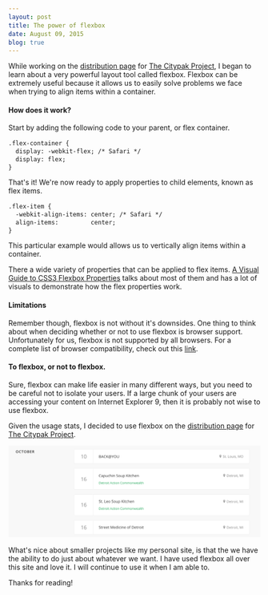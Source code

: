 ```yaml
---
layout: post
title: The power of flexbox
date: August 09, 2015
blog: true
---
```


While working on the [distribution page](http://citypak.org/distributions) for [The Citypak Project](http://citypak.org), I began to learn about a very powerful layout tool called flexbox. Flexbox can be extremely useful because it allows us to easily solve problems we face when trying to align items within a container.

#### How does it work?
Start by adding the following code to your parent, or flex container.

    .flex-container {
      display: -webkit-flex; /* Safari */
      display: flex;
    }

That's it! We're now ready to apply properties to child elements, known as flex items.


    .flex-item {
      -webkit-align-items: center; /* Safari */
      align-items:         center;
    }


This particular example would allows us to vertically align items within a container.

There a wide variety of properties that can be applied to flex items. [A Visual Guide to CSS3 Flexbox Properties](https://scotch.io/tutorials/a-visual-guide-to-css3-flexbox-properties) talks about most of them and has a lot of visuals to demonstrate how the flex properties work.

#### Limitations
Remember though, flexbox is not without it's downsides. One thing to think about when deciding whether or not to use flexbox is browser support. Unfortunately for us, flexbox is not supported by all browsers. For a complete list of browser compatibility, check out this [link](http://caniuse.com/#search=flexbox).

#### To flexbox, or not to flexbox.
Sure, flexbox can make life easier in many different ways, but you need to be careful not to isolate your users. If a large chunk of your users are accessing your content on Internet Explorer 9, then it is probably not wise to use flexbox.

Given the usage stats, I decided to use flexbox on the [distribution page](http://citypak.org/distributions) for [The Citypak Project](http://citypak.org).

![The Citypak Project](/assets/images/blog/flexbox/flexbox-screen1.png)

What's nice about smaller projects like my personal site, is that the we have the ability to do just about whatever we want. I have used flexbox all over this site and love it. I will continue to use it when I am able to.

Thanks for reading!
